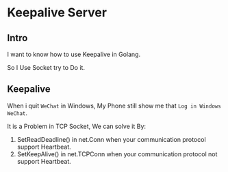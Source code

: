 # Keepalive Server

## Intro

I want to know how to use Keepalive in Golang.

So I Use Socket try to Do it.

## Keepalive

When i quit `WeChat` in Windows, My Phone still show me that `Log in Windows WeChat`.

It is a Problem in TCP Socket, We can solve it By:

1. SetReadDeadline() in net.Conn when your communication protocol support Heartbeat.
2. SetKeepAlive() in net.TCPConn when your communication protocol not support Heartbeat.